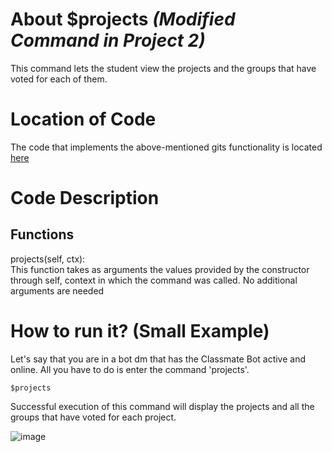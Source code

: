 # About $projects _(Modified Command in Project 2)_
This command lets the student view the projects and the groups that have voted for each of them.
# Location of Code
The code that implements the above-mentioned gits functionality is located [here](https://github.com/SE21-Team2/ClassMateBot/blob/main/cogs/voting.py)

# Code Description
## Functions
projects(self, ctx): <br>
This function takes as arguments the values provided by the constructor through self, context in which the command was called. No additional arguments are needed

# How to run it? (Small Example)
Let's say that you are in a bot dm that has the Classmate Bot active and online. All you have to do is 
enter the command 'projects'.
```
$projects
```
Successful execution of this command will display the projects and all the groups that have voted for each project.

![image](https://user-images.githubusercontent.com/32313919/140250910-3aa8d6cd-000d-4b51-949a-0c60f3464c3b.png)
